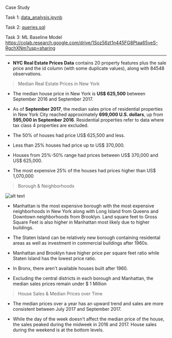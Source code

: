 Case Study

Task 1: [data_analysis.ipynb](https://github.com/ZehraK/Soostone/blob/main/data_analysis.ipynb)

Task 2: [queries.sql](https://github.com/ZehraK/Soostone/blob/main/queries.sql)

Task 3: ML Baseline Model https://colab.research.google.com/drive/1Soz56zt1n445FG8Ptaa65veS-RgchXNm?usp=sharing

--------

- **NYC Real Estate Prices Data** contains 20 property features plus the sale price and the id column (with some duplicate values), along with 84548 observations.

> Median Real Estate Prices in New York

- The median house price in New York is **US$ 625,500** between September 2016 and September 2017.

- As of **September 2017**, the median sales price of residential properties in New York City reached approximately **699,000 U.S. dollars**, up from **595,000 in September 2016**. Residential properties refer to data where tax class 4 properties are excluded.

- The 50% of houses had price US$ 625,500 and less. 

- Less than 25% houses had price up to US$ 370,000.

- Houses from 25%-50% range had prices between US$ 370,000 and US$ 625,000.

- The most expensive 25% of the houses had prices higher than US$ 1,070,000

> Borough & Neighborhoods

![alt text](https://github.com/ZehraK/Soostone/blob/main/Images/borough_pricegroup.png?raw=true)

- Manhattan is the most expensive borough with the most expensive neighborhoods in New York along with Long Island from Queens and Downtown neighborhoods from Brooklyn. Land square feet to Gross Square Feet is also higher in Manhattan most likely due to higher buildings. 

- The Staten Island can be relatively new borough containing residental areas as well as investment in commercial buildings after 1960s. 

- Manhattan and Brooklyn have higher price per square feet ratio while Staten Island has the lowest price ratio.

- In Bronx, there aren't available houses built after 1960.

- Excluding the central districts in each borough and Manhattan, the median sales prices remain under $ 1 Million 

> House Sales & Median Prices over Time

- The median prices over a year has an upward trend and sales are more consistent between July 2017 and September 2017.

- While the day of the week doesn't affect the  median price of the house, the sales peaked during the midweek in 2016 and 2017. House sales during the weekend is at the bottom levels. 
